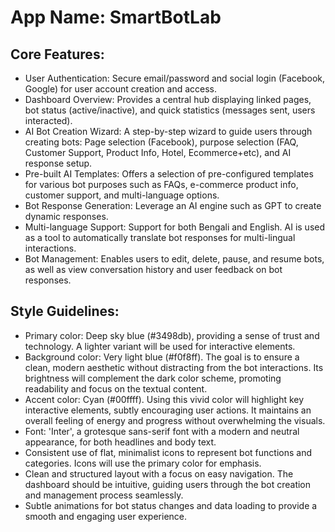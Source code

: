 # **App Name**: SmartBotLab

## Core Features:

- User Authentication: Secure email/password and social login (Facebook, Google) for user account creation and access.
- Dashboard Overview: Provides a central hub displaying linked pages, bot status (active/inactive), and quick statistics (messages sent, users interacted).
- AI Bot Creation Wizard: A step-by-step wizard to guide users through creating bots: Page selection (Facebook), purpose selection (FAQ, Customer Support, Product Info, Hotel, Ecommerce+etc), and AI response setup.
- Pre-built AI Templates: Offers a selection of pre-configured templates for various bot purposes such as FAQs, e-commerce product info, customer support, and multi-language options.
- Bot Response Generation: Leverage an AI engine such as GPT to create dynamic responses.
- Multi-language Support: Support for both Bengali and English. AI is used as a tool to automatically translate bot responses for multi-lingual interactions.
- Bot Management: Enables users to edit, delete, pause, and resume bots, as well as view conversation history and user feedback on bot responses.

## Style Guidelines:

- Primary color: Deep sky blue (#3498db), providing a sense of trust and technology. A lighter variant will be used for interactive elements.
- Background color: Very light blue (#f0f8ff). The goal is to ensure a clean, modern aesthetic without distracting from the bot interactions. Its brightness will complement the dark color scheme, promoting readability and focus on the textual content.
- Accent color: Cyan (#00ffff). Using this vivid color will highlight key interactive elements, subtly encouraging user actions. It maintains an overall feeling of energy and progress without overwhelming the visuals.
- Font: 'Inter', a grotesque sans-serif font with a modern and neutral appearance, for both headlines and body text.
- Consistent use of flat, minimalist icons to represent bot functions and categories. Icons will use the primary color for emphasis.
- Clean and structured layout with a focus on easy navigation. The dashboard should be intuitive, guiding users through the bot creation and management process seamlessly.
- Subtle animations for bot status changes and data loading to provide a smooth and engaging user experience.